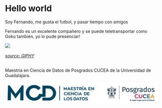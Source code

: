 # Hello world

Soy Fernando, me gusta el futbol, y pasar tiempo con amigos

Fernando es un excelente compañero y se puede teletransportar como Goku también, yo lo pude presenciar!

![](https://i.giphy.com/media/v1.Y2lkPTc5MGI3NjExdGI5ZWd5bzVnaDRvZ2txcWtocWxtbHpnZmVqOHY0d3prdTRiNTRvdyZlcD12MV9pbnRlcm5hbF9naWZfYnlfaWQmY3Q9Zw/5Y8qiuTz3c2ysjJI8l/giphy.gif)

*[source: GIPHY](https://i.giphy.com/media/v1.Y2lkPTc5MGI3NjExdGI5ZWd5bzVnaDRvZ2txcWtocWxtbHpnZmVqOHY0d3prdTRiNTRvdyZlcD12MV9pbnRlcm5hbF9naWZfYnlfaWQmY3Q9Zw/5Y8qiuTz3c2ysjJI8l/giphy.gif)*

<br>
Maestría en Ciencia de Datos de Posgrados CUCEA de la Universidad de Guadalajara.  

![](https://raw.githubusercontent.com/vcuspinera/UDG_MCD_Project_Dev_I/main/actividades/img/MCD_logo.png)
